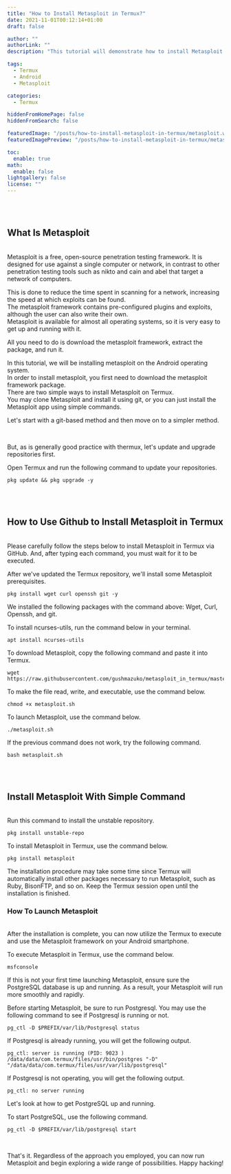 ```yaml
---
title: "How to Install Metasploit in Termux?"
date: 2021-11-01T00:12:14+01:00
draft: false

author: ""
authorLink: ""
description: "This tutorial will demonstrate how to install Metasploit on the Termux terminal emulator for Android.You will find a complete guide with two methods covered."

tags:
  - Termux
  - Android
  - Metasploit

categories:
  - Termux

hiddenFromHomePage: false
hiddenFromSearch: false

featuredImage: "/posts/how-to-install-metasploit-in-termux/metasploit.webp"
featuredImagePreview: "/posts/how-to-install-metasploit-in-termux/metasploit.webp"

toc:
  enable: true
math:
  enable: false
lightgallery: false
license: ""
---
```


<br/>
<br/>

## What Is Metasploit

<br/>
Metasploit is a free, open-source penetration testing framework.  
It is designed for use against a single computer or network, in contrast to other penetration testing tools such as nikto and cain and abel that target a network of computers.

This is done to reduce the time spent in scanning for a network, increasing the speed at which exploits can be found.  
The metasploit framework contains pre-configured plugins and exploits, although the user can also write their own.  
Metasploit is available for almost all operating systems, so it is very easy to get up and running with it.

All you need to do is download the metasploit framework, extract the package, and run it.

In this tutorial, we will be installing metasploit on the Android operating system.  
In order to install metasploit, you first need to download the metasploit framework package.  
There are two simple ways to install Metasploit on Termux.  
You may clone Metasploit and install it using git, or you can just install the Metasploit app using simple commands.

Let's start with a git-based method and then move on to a simpler method.

<br/>

But, as is generally good practice with thermux, let's update and upgrade repositories first.

Open Termux and run the following command to update your repositories.

```
pkg update && pkg upgrade -y
```

<br/>
<br/>

## How to Use Github to Install Metasploit in Termux

<br/>
Please carefully follow the steps below to install Metasploit in Termux via GitHub. And, after typing each command, you must wait for it to be executed.

After we've updated the Termux repository, we'll install some Metasploit prerequisites.

```
pkg install wget curl openssh git -y
```

We installed the following packages with the command above: Wget, Curl, Openssh, and git.

To install ncurses-utils, run the command below in your terminal.

```
apt install ncurses-utils
```

To download Metasploit, copy the following command and paste it into Termux.

```
wget https://raw.githubusercontent.com/gushmazuko/metasploit_in_termux/master/metasploit.sh
```

To make the file read, write, and executable, use the command below.

```
chmod +x metasploit.sh
```

To launch Metasploit, use the command below.

```
./metasploit.sh
```

If the previous command does not work, try the following command.

```
bash metasploit.sh
```

<br/>
<br/>

## Install Metasploit With Simple Command

<br/>
Run this command to install the unstable repository.

```
pkg install unstable-repo
```

To install Metasploit in Termux, use the command below.

```
pkg install metasploit
```

The installation procedure may take some time since Termux will automatically install other packages necessary to run Metasploit, such as Ruby, BisonFTP, and so on. Keep the Termux session open until the installation is finished.
<br/>

### How To Launch Metasploit

<br/>
After the installation is complete, you can now utilize the Termux to execute and use the Metasploit framework on your Android smartphone.

<br/>

To execute Metasploit in Termux, use the command below.

```
msfconsole
```

If this is not your first time launching Metasploit, ensure sure the PostgreSQL database is up and running. As a result, your Metasploit will run more smoothly and rapidly.

Before starting Metasploit, be sure to run Postgresql. You may use the following command to see if Postgresql is running or not.

```
pg_ctl -D $PREFIX/var/lib/Postgresql status
```

If Postgresql is already running, you will get the following output.

```
pg_ctl: server is running (PID: 9023 ) /data/data/com.termux/files/usr/bin/postgres "-D" "/data/data/com.termux/files/usr/var/lib/postgresql"
```

If Postgresql is not operating, you will get the following output.

```
pg_ctl: no server running
```

Let's look at how to get PostgreSQL up and running.

To start PostgreSQL, use the following command.

```
pg_ctl -D $PREFIX/var/lib/postgresql start
```

<br/>

That's it. Regardless of the approach you employed, you can now run Metasploit and begin exploring a wide range of possibilities. Happy hacking!

